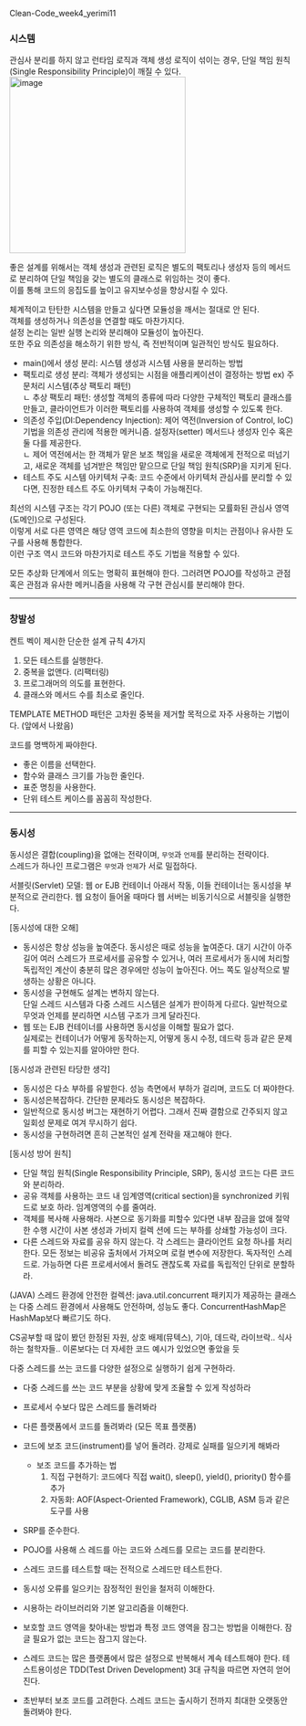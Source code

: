 Clean-Code_week4_yerimi11  

### 시스템  
관심사 분리를 하지 않고 런타임 로직과 객체 생성 로직이 섞이는 경우, 단일 책임 원칙(Single Responsibility Principle)이 깨질 수 있다.  
<img width="309" alt="image" src="https://github.com/Growth-Collectors/Clean-Code/assets/93559998/2ce1cf3f-599f-47e8-9081-435f7903a36b">

좋은 설계를 위해서는 객체 생성과 관련된 로직은 별도의 팩토리나 생성자 등의 메서드로 분리하여 단일 책임을 갖는 별도의 클래스로 위임하는 것이 좋다.  
이를 통해 코드의 응집도를 높이고 유지보수성을 향상시킬 수 있다.  

체계적이고 탄탄한 시스템을 만들고 싶다면 모듈성을 깨서는 절대로 안 된다.  
객체를 생성하거나 의존성을 연결할 때도 마찬가지다.  
설정 논리는 일반 실행 논리와 분리해야 모듈성이 높아진다.  
또한 주요 의존성을 해소하기 위한 방식, 즉 전반적이며 일관적인 방식도 필요하다.  

- main()에서 생성 분리: 시스템 생성과 시스템 사용을 분리하는 방법  
- 팩토리로 생성 분리: 객체가 생성되는 시점을 애플리케이션이 결정하는 방법 ex) 주문처리 시스템(추상 팩토리 패턴)  
  ㄴ 추상 팩토리 패턴: 생성할 객체의 종류에 따라 다양한 구체적인 팩토리 클래스를 만들고, 클라이언트가 이러한 팩토리를 사용하여 객체를 생성할 수 있도록 한다.  
- 의존성 주입(DI:Dependency Injection): 제어 역전(Inversion of Control, IoC)기법을 의존성 관리에 적용한 메커니즘. 설정자(setter) 메서드나 생성자 인수 혹은 둘 다를 제공한다.  
  ㄴ 제어 역전에서는 한 객체가 맡은 보조 책임을 새로운 객체에게 전적으로 떠넘기고, 새로운 객체를 넘겨받은 책임만 맡으므로 단일 책임 원칙(SRP)을 지키게 된다.
- 테스트 주도 시스템 아키텍처 구축: 코드 수준에서 아키텍처 관심사를 분리할 수 있다면, 진정한 테스트 주도 아키텍처 구축이 가능해진다.  
  
최선의 시스템 구조는 각기 POJO (또는 다른) 객체로 구현되는 모률화된 관심사 영역(도메인)으로 구성된다.  
이렇게 서로 다른 영역은 해당 영역 코드에 최소한의 영향을 미치는 관점이나 유사한 도구를 사용해 통합한다.  
이런 구조 역시 코드와 마찬가지로 테스트 주도 기법을 적용할 수 있다.  

모든 추상화 단계에서 의도는 명확히 표현해야 한다. 그러려면 POJO를 작성하고 관점 혹은 관점과 유사한 메커니즘을 사용해 각 구현 관심시를 분리해야 한다.  

---  

### 창발성  

켄트 벡이 제시한 단순한 설계 규칙 4가지  
1. 모든 테스트를 실행한다.  
2. 중복을 없앤다. (리팩터링)  
3. 프로그래머의 의도를 표현한다.
4. 클래스와 메서드 수를 최소로 줄인다.

TEMPLATE METHOD 패턴은 고차원 중복을 제거할 목적으로 자주 사용하는 기법이다. (앞에서 나왔음)  
  
코드를 명백하게 짜야한다.
- 좋은 이름을 선택한다.
- 함수와 클래스 크기를 가능한 줄인다.
- 표준 명칭을 사용한다.
- 단위 테스트 케이스를 꼼꼼히 작성한다.

---  

### 동시성  

동시성은 결합(coupling)을 없애는 전략이며, `무엇`과 `언제`를 분리하는 전략이다.  
스레드가 하나인 프로그램은 `무엇`과 `언제`가 서로 밀접하다.  

서블릿(Servlet) 모델: 웹 or EJB 컨테이너 아래서 작동, 이들 컨테이너는 동시성을 부분적으로 관리한다. 웹 요청이 들어올 때마다 웹 서버는 비동기식으로 서블릿을 실행한다.  

[동시성에 대한 오해]  
- 동시성은 항상 성능을 높여준다.
  동시성은 때로 성능을 높여준다. 대기 시간이 아주 길어 여러 스레드가 프로세서를 공유할 수 있거나, 여러 프로세서가 동시에 처리할 독립적인 계산이 충분히 많은 경우에만 성능이 높아진다. 어느 쪽도 일상적으로 발생하는 상황은 아니다.  
- 동시성을 구현해도 설계는 변하지 않는다.  
  단일 스레드 시스템과 다중 스레드 시스템은 설계가 판이하게 다르다. 일반적으로 무엇과 언제를 분리하면 시스템 구조가 크게 달라진다.  
- 웹 또는 EJB 컨테이너를 사용하면 동시성을 이해할 필요가 없다.  
  실제로는 컨테이너가 어떻게 동작하는지, 어떻게 동시 수정, 데드락 등과 같은 문제를 피할 수 있는지를 알아야만 한다.

[동시성과 관련된 타당한 생각]  
- 동시성은 다소 부하를 유발한다. 성능 측면에서 부하가 걸리며, 코드도 더 짜야한다.
- 동시성은복잡하다. 간단한 문제라도 동시성은 복잡하다.
- 일반적으로 동시성 버그는 재현하기 어렵다. 그래서 진짜 결함으로 간주되지 않고 일회성 문제로 여겨 무시하기 쉽다.
- 동시성을 구현하려면 흔히 근본적인 설계 전략을 재고해야 한다.  

[동시성 방어 원칙]  
- 단일 책임 원칙(Single Responsibility Principle, SRP), 동시성 코드는 다른 코드와 분리하라.  
- 공유 객체를 사용하는 코드 내 임계영역(critical section)을 synchronized 키워드로 보호 하라. 임계영역의 수를 줄여라.
- 객체를 복사해 사용해라. 사본으로 동기화를 피할수 있다면 내부 잠금을 없애 절약한 수행 시간이 사본 생성과 가비지 컬렉 션에 드는 부하를 상쇄할 가능성이 크다.
- 다른 스레드와 자료를 공유 하지 않는다. 각 스레드는 클라이언트 요청 하나를 처리한다. 모든 정보는 비공유 출처에서 가져오며 로컬 변수에 저장한다. 독자적인 스레드로. 가능하면 다른 프로세서에서 돌려도 괜찮도록 자료를 독립적인 단위로 분할하라.

(JAVA) 스레드 환경에 안전한 컬렉션: java.util.concurrent 패키지가 제공하는 클래스는 다중 스레드 환경에서 사용해도 안전하며, 성능도 좋다. ConcurrentHashMap은 HashMap보다 빠르기도 하다.  

CS공부할 때 많이 봤던 한정된 자원, 상호 배제(뮤텍스), 기아, 데드락, 라이브락.. 식사하는 철학자들.. 이론보다는 더 자세한 코드 예시가 있었으면 좋았을 듯  

다중 스레드를 쓰는 코드를 다양한 설정으로 실행하기 쉽게 구현하라.  
- 다중 스레드를 쓰는 코드 부분을 상황에 맞게 조율할 수 있게 작성하라  
- 프로세서 수보다 많은 스레드를 돌려봐라  
- 다른 플랫폼에서 코드를 돌려봐라 (모든 목표 플랫폼)  
- 코드에 보조 코드(instrument)를 넣어 돌려라. 강제로 실패를 일으키게 해봐라
  - 보조 코드를 추가하는 법  
    1) 직접 구현하기: 코드에다 직접 wait(), sleep(), yield(), priority() 함수를 추가
    2) 자동화: AOF(Aspect-Oriented Framework), CGLIB, ASM 등과 같은 도구를 사용

  
- SRP를 준수한다.
- POJO를 사용해 스 레드를 아는 코드와 스레드를 모르는 코드를 분리한다.
- 스레드 코드를 테스트할 때는 전적으로 스레드만 테스트한다.
- 동시성 오류를 일으키는 잠정적인 원인을 철저히 이해한다.
- 시용하는 라이브러리와 기본 알고리즘을 이해한다.
- 보호할 코드 영역을 찾아내는 방법과 특정 코드 영역을 잠그는 방법을 이해한다. 잠글 필요가 없는 코드는 잠그지 않는다.
- 스레드 코드는 많은 플랫폼에서 많은 설정으로 반복해서 계속 테스트해야 한다. 테스트용이성은 TDD(Test Driven Development) 3대 규칙을 따르면 자연히 얻어진다.
- 초반부터 보조 코드를 고려한다. 스레드 코드는 출시하기 전까지 최대한 오랫동안 돌려봐야 한다.

  
